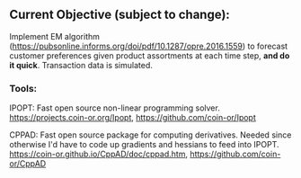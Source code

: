 ## Current Objective (subject to change):
Implement EM algorithm (https://pubsonline.informs.org/doi/pdf/10.1287/opre.2016.1559) to forecast customer preferences given product assortments at each time step, **and do it quick**. Transaction data is simulated.

### Tools:
IPOPT: Fast open source non-linear programming solver. https://projects.coin-or.org/Ipopt, https://github.com/coin-or/Ipopt

CPPAD: Fast open source package for computing derivatives. Needed since otherwise I'd have to code up gradients and hessians to feed into IPOPT. https://coin-or.github.io/CppAD/doc/cppad.htm, https://github.com/coin-or/CppAD

